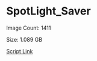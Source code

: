 # SpotLight_Saver

Image Count: 1411

Size: 1.089 GB

[Script Link](https://github.com/liuyal/Archive/blob/master/Python/Utilities/Miscellaneous/spotlight_saver.py)